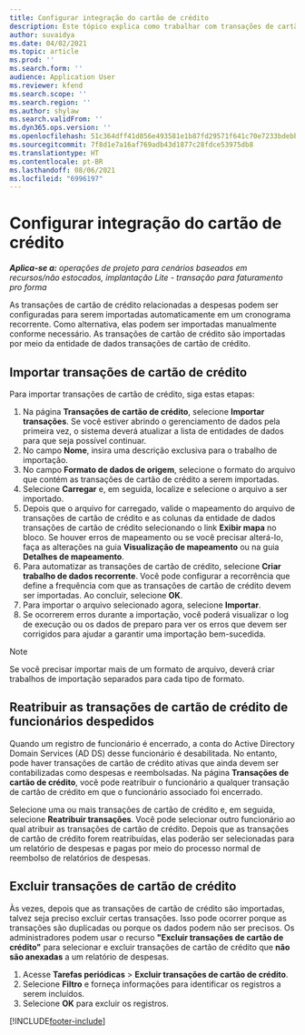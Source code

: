 ```yaml
---
title: Configurar integração do cartão de crédito
description: Este tópico explica como trabalhar com transações de cartão de crédito relacionadas a despesas.
author: suvaidya
ms.date: 04/02/2021
ms.topic: article
ms.prod: ''
ms.search.form: ''
audience: Application User
ms.reviewer: kfend
ms.search.scope: ''
ms.search.region: ''
ms.author: shylaw
ms.search.validFrom: ''
ms.dyn365.ops.version: ''
ms.openlocfilehash: 51c364dff41d856e493581e1b87fd29571f641c70e7233bdebb910efbc64b983
ms.sourcegitcommit: 7f8d1e7a16af769adb43d1877c28fdce53975db8
ms.translationtype: HT
ms.contentlocale: pt-BR
ms.lasthandoff: 08/06/2021
ms.locfileid: "6996197"
---
```

# <a name="set-up-credit-card-integration"></a>Configurar integração do cartão de crédito

_**Aplica-se a:** operações de projeto para cenários baseados em recursos/não estocados, implantação Lite - transação para faturamento pro forma_

As transações de cartão de crédito relacionadas a despesas podem ser configuradas para serem importadas automaticamente em um cronograma recorrente. Como alternativa, elas podem ser importadas manualmente conforme necessário. As transações de cartão de crédito são importadas por meio da entidade de dados transações de cartão de crédito.

## <a name="import-credit-card-transactions"></a>Importar transações de cartão de crédito

Para importar transações de cartão de crédito, siga estas etapas:

1. Na página **Transações de cartão de crédito**, selecione **Importar transações**. Se você estiver abrindo o gerenciamento de dados pela primeira vez, o sistema deverá atualizar a lista de entidades de dados para que seja possível continuar.
2. No campo **Nome**, insira uma descrição exclusiva para o trabalho de importação.
3. No campo **Formato de dados de origem**, selecione o formato do arquivo que contém as transações de cartão de crédito a serem importadas.
4. Selecione **Carregar** e, em seguida, localize e selecione o arquivo a ser importado.
5. Depois que o arquivo for carregado, valide o mapeamento do arquivo de transações de cartão de crédito e as colunas da entidade de dados transações de cartão de crédito selecionando o link **Exibir mapa** no bloco. Se houver erros de mapeamento ou se você precisar alterá-lo, faça as alterações na guia **Visualização de mapeamento** ou na guia **Detalhes de mapeamento**.
6. Para automatizar as transações de cartão de crédito, selecione **Criar trabalho de dados recorrente**. Você pode configurar a recorrência que define a frequência com que as transações de cartão de crédito devem ser importadas. Ao concluir, selecione **OK**.
7. Para importar o arquivo selecionado agora, selecione **Importar**.
8. Se ocorrerem erros durante a importação, você poderá visualizar o log de execução ou os dados de preparo para ver os erros que devem ser corrigidos para ajudar a garantir uma importação bem-sucedida.

> [!NOTE]
> Se você precisar importar mais de um formato de arquivo, deverá criar trabalhos de importação separados para cada tipo de formato.

## <a name="reassign-the-credit-card-transactions-for-terminated-employees"></a>Reatribuir as transações de cartão de crédito de funcionários despedidos

Quando um registro de funcionário é encerrado, a conta do Active Directory Domain Services (AD DS) desse funcionário é desabilitada. No entanto, pode haver transações de cartão de crédito ativas que ainda devem ser contabilizadas como despesas e reembolsadas. Na página **Transações de cartão de crédito**, você pode reatribuir o funcionário a qualquer transação de cartão de crédito em que o funcionário associado foi encerrado.

Selecione uma ou mais transações de cartão de crédito e, em seguida, selecione **Reatribuir transações**. Você pode selecionar outro funcionário ao qual atribuir as transações de cartão de crédito. Depois que as transações de cartão de crédito forem reatribuídas, elas poderão ser selecionadas para um relatório de despesas e pagas por meio do processo normal de reembolso de relatórios de despesas.

## <a name="delete-credit-card-transactions"></a>Excluir transações de cartão de crédito 

Às vezes, depois que as transações de cartão de crédito são importadas, talvez seja preciso excluir certas transações. Isso pode ocorrer porque as transações são duplicadas ou porque os dados podem não ser precisos. Os administradores podem usar o recurso **"Excluir transações de cartão de crédito"** para selecionar e excluir transações de cartão de crédito que **não são anexadas** a um relatório de despesas. 

1. Acesse **Tarefas periódicas** > **Excluir transações de cartão de crédito**.
2. Selecione **Filtro** e forneça informações para identificar os registros a serem incluídos.
3. Selecione **OK** para excluir os registros. 

[!INCLUDE[footer-include](../includes/footer-banner.md)]
